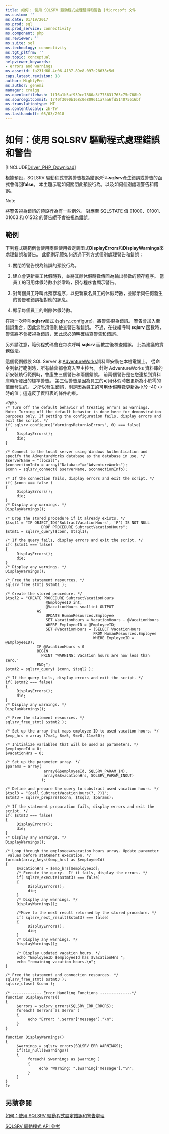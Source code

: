 ```yaml
---
title: 如何： 使用 SQLSRV 驅動程式處理錯誤和警告 |Microsoft 文件
ms.custom: ''
ms.date: 01/19/2017
ms.prod: sql
ms.prod_service: connectivity
ms.component: php
ms.reviewer: ''
ms.suite: sql
ms.technology: connectivity
ms.tgt_pltfrm: ''
ms.topic: conceptual
helpviewer_keywords:
- errors and warnings
ms.assetid: fa231d60-4c06-4137-89e8-097c28638c5d
caps.latest.revision: 18
author: MightyPen
ms.author: genemi
manager: craigg
ms.openlocfilehash: 1f16a1b5af939ce7880a3f775631763c75e768b9
ms.sourcegitcommit: 1740f3090b168c0e809611a7aa6fd514075616bf
ms.translationtype: MT
ms.contentlocale: zh-TW
ms.lasthandoff: 05/03/2018
---
```

# <a name="how-to-handle-errors-and-warnings-using-the-sqlsrv-driver"></a>如何：使用 SQLSRV 驅動程式處理錯誤和警告
[!INCLUDE[Driver_PHP_Download](../../includes/driver_php_download.md)]

根據預設，SQLSRV 驅動程式會將警告視為錯誤;呼叫**sqlsrv**產生錯誤或警告的函式會傳回**false**。 本主題示範如何關閉此預設行為，以及如何個別處理警告和錯誤。  
  
> [!NOTE]  
> 將警告視為錯誤的預設行為有一些例外。 對應至 SQLSTATE 值 01000、01001、01003 和 01S02 的警告絕不會被視為錯誤。  
  
## <a name="example"></a>範例  
下列程式碼範例會使用兩個使用者定義函式**DisplayErrors**和**DisplayWarnings**來處理錯誤和警告。 此範例示範如何透過下列方式個別處理警告和錯誤：  
  
1.  關閉將警告視為錯誤的預設行為。  
  
2.  建立會更新員工休假時數，並將其餘休假時數傳回為輸出參數的預存程序。 當員工的可用休假時數小於零時，預存程序會顯示警告。  
  
3.  對每個員工呼叫此預存程序，以更新數名員工的休假時數，並顯示與任何發生的警告和錯誤相對應的訊息。  
  
4.  顯示每個員工的剩餘休假時數。  
  
在第一次呼叫**sqlsrv**函式 ([sqlsrv_configure](../../connect/php/sqlsrv-configure.md))，將警告視為錯誤。 警告會加入至錯誤集合，因此您無須個別檢查警告和錯誤。 不過，在後續呼叫 **sqlsrv** 函數時，警告將不會被視為錯誤，因此您必須明確檢查警告和錯誤。  
  
另外請注意，範例程式碼會在每次呼叫 **sqlsrv** 函數之後檢查錯誤。 此為建議的實務做法。  
  
這個範例假設 SQL Server 和[AdventureWorks](https://github.com/Microsoft/sql-server-samples/tree/master/samples/databases/adventure-works)資料庫安裝在本機電腦上。 從命令列執行範例時，所有輸出都會寫入至主控台。 針對 AdventureWorks 資料庫的新安裝執行範例時，會產生三個警告和兩個錯誤。 前兩個警告是在您連接到資料庫時所發出的標準警告。 第三個警告是因為員工的可用休假時數更新為小於零的值而發生的。 之所以發生錯誤，則是因為員工的可用休假時數更新為小於 -40 小時的值；這違反了資料表的條件約束。  
  
```  
<?php  
/* Turn off the default behavior of treating errors as warnings.  
Note: Turning off the default behavior is done here for demonstration  
purposes only. If setting the configuration fails, display errors and  
exit the script. */  
if( sqlsrv_configure("WarningsReturnAsErrors", 0) === false)  
{  
     DisplayErrors();  
     die;  
}  
  
/* Connect to the local server using Windows Authentication and   
specify the AdventureWorks database as the database in use. */  
$serverName = "(local)";  
$connectionInfo = array("Database"=>"AdventureWorks");  
$conn = sqlsrv_connect( $serverName, $connectionInfo);  
  
/* If the connection fails, display errors and exit the script. */  
if( $conn === false )  
{  
     DisplayErrors();  
     die;  
}  
/* Display any warnings. */  
DisplayWarnings();  
  
/* Drop the stored procedure if it already exists. */  
$tsql1 = "IF OBJECT_ID('SubtractVacationHours', 'P') IS NOT NULL  
                DROP PROCEDURE SubtractVacationHours";  
$stmt1 = sqlsrv_query($conn, $tsql1);  
  
/* If the query fails, display errors and exit the script. */  
if( $stmt1 === false)  
{  
     DisplayErrors();  
     die;  
}  
/* Display any warnings. */  
DisplayWarnings();  
  
/* Free the statement resources. */  
sqlsrv_free_stmt( $stmt1 );  
  
/* Create the stored procedure. */  
$tsql2 = "CREATE PROCEDURE SubtractVacationHours  
                  @EmployeeID int,  
                  @VacationHours smallint OUTPUT  
              AS  
                  UPDATE HumanResources.Employee  
                  SET VacationHours = VacationHours - @VacationHours  
                  WHERE EmployeeID = @EmployeeID;  
                  SET @VacationHours = (SELECT VacationHours    
                                       FROM HumanResources.Employee  
                                       WHERE EmployeeID = @EmployeeID);  
              IF @VacationHours < 0   
              BEGIN  
                PRINT 'WARNING: Vacation hours are now less than zero.'  
              END;";  
$stmt2 = sqlsrv_query( $conn, $tsql2 );  
  
/* If the query fails, display errors and exit the script. */  
if( $stmt2 === false)  
{  
     DisplayErrors();  
     die;  
}  
/* Display any warnings. */  
DisplayWarnings();  
  
/* Free the statement resources. */  
sqlsrv_free_stmt( $stmt2 );  
  
/* Set up the array that maps employee ID to used vacation hours. */  
$emp_hrs = array (7=>4, 8=>5, 9=>8, 11=>50);  
  
/* Initialize variables that will be used as parameters. */  
$employeeId = 0;  
$vacationHrs = 0;  
  
/* Set up the parameter array. */  
$params = array(  
                 array(&$employeeId, SQLSRV_PARAM_IN),  
                 array(&$vacationHrs, SQLSRV_PARAM_INOUT)  
                );  
  
/* Define and prepare the query to substract used vacation hours. */  
$tsql3 = "{call SubtractVacationHours(?, ?)}";  
$stmt3 = sqlsrv_prepare($conn, $tsql3, $params);  
  
/* If the statement preparation fails, display errors and exit the script. */  
if( $stmt3 === false)  
{  
     DisplayErrors();  
     die;  
}  
/* Display any warnings. */  
DisplayWarnings();  
  
/* Loop through the employee=>vacation hours array. Update parameter  
 values before statement execution. */  
foreach(array_keys($emp_hrs) as $employeeId)  
{  
     $vacationHrs = $emp_hrs[$employeeId];  
     /* Execute the query.  If it fails, display the errors. */  
     if( sqlsrv_execute($stmt3) === false)  
     {  
          DisplayErrors();  
          die;  
     }  
     /* Display any warnings. */  
     DisplayWarnings();  
  
     /*Move to the next result returned by the stored procedure. */  
     if( sqlsrv_next_result($stmt3) === false)  
     {  
          DisplayErrors();  
          die;  
     }  
     /* Display any warnings. */  
     DisplayWarnings();  
  
     /* Display updated vacation hours. */  
     echo "EmployeeID $employeeId has $vacationHrs ";  
     echo "remaining vacation hours.\n";  
}  
  
/* Free the statement and connection resources. */  
sqlsrv_free_stmt( $stmt3 );  
sqlsrv_close( $conn );  
  
/* ------------- Error Handling Functions --------------*/  
function DisplayErrors()  
{  
     $errors = sqlsrv_errors(SQLSRV_ERR_ERRORS);  
     foreach( $errors as $error )  
     {  
          echo "Error: ".$error['message']."\n";  
     }  
}  
  
function DisplayWarnings()  
{  
     $warnings = sqlsrv_errors(SQLSRV_ERR_WARNINGS);  
     if(!is_null($warnings))  
     {  
          foreach( $warnings as $warning )  
          {  
               echo "Warning: ".$warning['message']."\n";  
          }  
     }  
}  
?>  
```  
  
## <a name="see-also"></a>另請參閱  
[如何：使用 SQLSRV 驅動程式設定錯誤和警告處理](../../connect/php/how-to-configure-error-and-warning-handling-using-the-sqlsrv-driver.md)

[SQLSRV 驅動程式 API 參考](../../connect/php/sqlsrv-driver-api-reference.md)  
  
